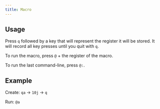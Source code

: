 ```yaml
---
title: Macro
---
```


## Usage

Press `q` followed by a key that will represent the register it will be stored.
It will record all key presses until you quit with `q`.

To run the macro, press `@` + the register of the macro.

To run the last command-line, press `@:`.

## Example

Create:
`qa` → `10j` → `q`

Run:
`@a`
